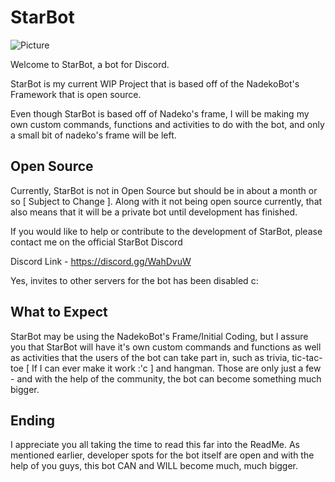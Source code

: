 # StarBot

![Picture](http://i.imgur.com/e9YKNML.png)

Welcome to StarBot, a bot for Discord.

StarBot is my current WIP Project that is based off of the NadekoBot's Framework that is open source.

Even though StarBot is based off of Nadeko's frame, I will be making my own custom commands, functions and activities to do with the bot, and only a small bit of nadeko's frame will be left.

## Open Source

Currently, StarBot is not in Open Source but should be in about a month or so [ Subject to Change ]. Along with it not being open source currently, that also means that it will be a private bot until development has finished.

If you would like to help or contribute to the development of StarBot, please contact me on the official StarBot Discord

Discord Link - https://discord.gg/WahDvuW

Yes, invites to other servers for the bot has been disabled c:

## What to Expect

StarBot may be using the NadekoBot's Frame/Initial Coding, but I assure you that StarBot will have it's own custom commands and functions as well as activities that the users of the bot can take part in, such as trivia, tic-tac-toe [ If I can ever make it work :'c ] and hangman. Those are only just a few - and with the help of the community, the bot can become something much bigger.

## Ending

I appreciate you all taking the time to read this far into the ReadMe. As mentioned earlier, developer spots for the bot itself are open and with the help of you guys, this bot CAN and WILL become much, much bigger.
